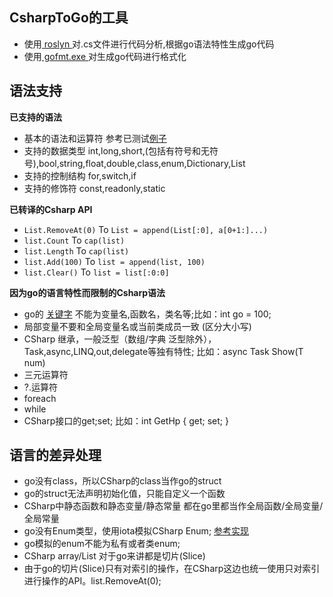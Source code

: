 ## CsharpToGo的工具

* 使用[ roslyn ](https://github.com/dotnet/roslyn)对.cs文件进行代码分析,根据go语法特性生成go代码
* 使用[ gofmt.exe ](https://golang.org/cmd/gofmt/)对生成go代码进行格式化


## 语法支持

**已支持的语法**
* 基本的语法和运算符 参考已测试[例子](https://github.com/zhuxianzhiniko/cs2go/blob/master/cs2go/TestCase/TestClass.cs) 
* 支持的数据类型 int,long,short,(包括有符号和无符号),bool,string,float,double,class,enum,Dictionary,List
* 支持的控制结构 for,switch,if
* 支持的修饰符 const,readonly,static

**已转译的Csharp API**

* `List.RemoveAt(0)` To `List = append(List[:0], a[0+1:]...)`
* `list.Count` To `cap(list)`
* `list.Length` To `cap(list)`
* `list.Add(100)` To `list = append(list, 100)`
* `list.Clear()` To `list = list[:0:0]`



**因为go的语言特性而限制的Csharp语法**

* go的 [关键字](https://github.com/Unknwon/the-way-to-go_ZH_CN/blob/master/eBook/04.1.md) 不能为变量名,函数名，类名等;比如：int go = 100;
* 局部变量不要和全局变量名或当前类成员一致 (区分大小写)
* CSharp 继承，一般泛型（数组/字典 泛型除外），Task,async,LINQ,out,delegate等独有特性; 比如：async Task Show<T>(T num)
* 三元运算符
* ?.运算符
* foreach
* while
* CSharp接口的get;set; 比如：int GetHp { get; set; }

## 语言的差异处理

* go没有class，所以CSharp的class当作go的struct
* go的struct无法声明初始化值，只能自定义一个函数
* CSharp中静态函数和静态变量/静态常量 都在go里都当作全局函数/全局变量/全局常量
* go没有Enum类型，使用iota模拟CSharp Enum; [参考实现](https://studygolang.com/articles/5386)
* go模拟的enum不能为私有或者类enum;
* CSharp array/List 对于go来讲都是切片(Slice)
* 由于go的切片(Slice)只有对索引的操作，在CSharp这边也统一使用只对索引进行操作的API。list.RemoveAt(0);






